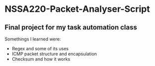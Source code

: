 # NSSA220-Packet-Analyser-Script
<h2>Final project for my task automation class</h2>

Somethings I learned were:
<ul>
  <li>Regex and some of its uses</li>
  <li>ICMP packet structure and encapsulation</li>
  <li>Checksum and how it works</li>
</ul>
